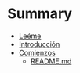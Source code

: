 # Summary

* [Leéme](README.md)
* [Introducción](Introduccion.md)
* [Comienzos](Comienzos)
   * [README.md](Comienzos/README.md)

